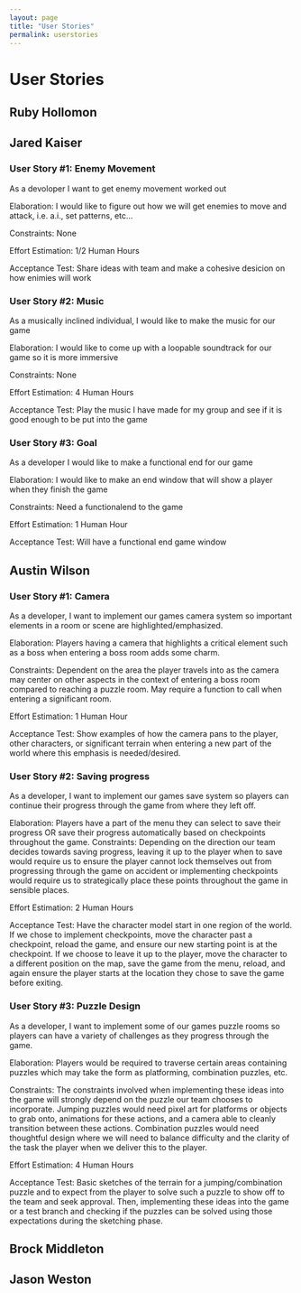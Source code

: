 ```yaml
---
layout: page
title: "User Stories"
permalink: userstories
---
```


# User Stories

## Ruby Hollomon

## Jared Kaiser

### User Story #1: Enemy Movement

As a devoloper I want to get enemy movement worked out

Elaboration: I would like to figure out how we will get enemies to move and attack, i.e. a.i., set patterns, etc...

Constraints: None

Effort Estimation: 1/2 Human Hours

Acceptance Test: Share ideas with team and make a cohesive desicion on how enimies will work


### User Story #2: Music

As a musically inclined individual, I would like to make the music for our game

Elaboration: I would like to come up with a loopable soundtrack for our game so it is more immersive

Constraints: None

Effort Estimation: 4 Human Hours

Acceptance Test: Play the music I have made for my group and see if it is good enough to be put into the game


### User Story #3: Goal

As a developer I would like to make a functional end for our game

Elaboration: I would like to make an end window that will show a player when they finish the game

Constraints: Need a functionalend to the game

Effort Estimation: 1 Human Hour

Acceptance Test: Will have a functional end game window


## Austin Wilson

### User Story #1: Camera

As a developer, I want to implement our games camera system so important elements in a room or scene are highlighted/emphasized.

Elaboration: Players having a camera that highlights a critical element such as a boss when entering a boss room adds some charm.

Constraints: Dependent on the area the player travels into as the camera may center on other aspects in the context of entering a boss room compared to reaching a puzzle room. May require a function to call when entering a significant room.

Effort Estimation: 1 Human Hour

Acceptance Test: Show examples of how the camera pans to the player, other characters, or significant terrain when entering a new part of the world where this emphasis is needed/desired.

### User Story #2: Saving progress

As a developer, I want to implement our games save system so players can continue their progress through the game from where they left off.

Elaboration: Players have a part of the menu they can select to save their progress OR save their progress automatically based on checkpoints throughout the game.
Constraints: Depending on the direction our team decides towards saving progress, leaving it up to the player when to save would require us to ensure the player cannot lock themselves out from progressing through the game on accident or implementing checkpoints would require us to strategically place these points throughout the game in sensible places. 

Effort Estimation: 2 Human Hours

Acceptance Test: Have the character model start in one region of the world. If we chose to implement checkpoints, move the character past a checkpoint, reload the game, and ensure our new starting point is at the checkpoint. If we choose to leave it up to the player, move the character to a different position on the map, save the game from the menu, reload, and again ensure the player starts at the location they chose to save the game before exiting.

### User Story #3: Puzzle Design

As a developer, I want to implement some of our games puzzle rooms so players can have a variety of challenges as they progress through the game.

Elaboration: Players would be required to traverse certain areas containing puzzles which may take the form as platforming, combination puzzles, etc.

Constraints: The constraints involved when implementing these ideas into the game will strongly depend on the puzzle our team chooses to incorporate. Jumping puzzles would need pixel art for platforms or objects to grab onto, animations for these actions, and a camera able to cleanly transition between these actions. Combination puzzles would need thoughtful design where we will need to balance difficulty and the clarity of the task the player when we deliver this to the player. 

Effort Estimation: 4 Human Hours

Acceptance Test: Basic sketches of the terrain for a jumping/combination puzzle and to expect from the player to solve such a puzzle to show off to the team and seek approval. Then, implementing these ideas into the game or a test branch and checking if the puzzles can be solved using those expectations during the sketching phase.

## Brock Middleton

## Jason Weston
